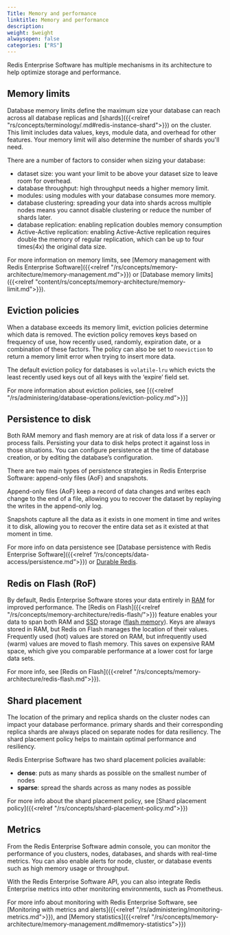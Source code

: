 ```yaml
---
Title: Memory and performance
linktitle: Memory and performance
description:
weight: $weight
alwaysopen: false
categories: ["RS"]
---
```

Redis Enterprise Software has multiple mechanisms in its
architecture to help optimize storage and performance.

## Memory limits

Database memory limits define the maximum size your database can reach across all database replicas and [shards]({{<relref "rs/concepts/terminology/.md#redis-instance-shard">}}) on the cluster. This limit includes data values, keys, module data, and overhead for other features. Your memory limit will also determine the number of shards you'll need.

There are a number of factors to consider when sizing your database:

- dataset size: you want your limit to be above your dataset size to leave room for overhead.
- database throughput: high throughput needs a higher memory limit.
- modules: using modules with your database consumes more memory.
- database clustering: spreading your data into shards across multiple nodes means you cannot disable clustering or reduce the number of shards later.
- database replication: enabling replication doubles memory consumption
- Active-Active replication: enabling Active-Active replication requires double the memory of regular replication, which can be up to four times(4x) the original data size.

For more information on memory limits, see [Memory management with Redis Enterprise Software]({{<relref "/rs/concepts/memory-architecture/memory-management.md">}}) or [Database memory limits]({{<relref "content/rs/concepts/memory-architecture/memory-limit.md">}}).

## Eviction policies

When a database exceeds its memory limit, eviction policies determine which data is removed. The eviction policy removes keys based on frequency of use, how recently used, randomly, expiration date, or a combination of these factors. The policy can also be set to `noeviction` to return a memory limit error when trying to insert more data.

The default eviction policy for databases is `volatile-lru` which evicts the least recently used keys out of all keys with the ‘expire’ field set.

For more information about eviction policies, see [{{<relref "/rs/administering/database-operations/eviction-policy.md”>}}]

## Persistence to disk

Both RAM memory and flash memory are at risk of data loss if a server or process fails. Persisting your data to disk helps protect it against loss in those situations. You can configure persistence at the time of database creation, or by editing the database’s configuration.

There are two main types of persistence strategies in Redis Enterprise Software: append-only files (AoF) and snapshots.

Append-only files (AoF) keep a record of data changes and writes each change to the end of a file, allowing you to recover the dataset by replaying the writes in the append-only log.

Snapshots capture all the data as it exists in one moment in time and writes it to disk, allowing you to recover the entire data set as it existed at that moment in time.

For more info on data persistence see [Database persistence with Redis Enterprise Software]({{<relref “/rs/concepts/data-access/persistence.md”>}}) or [Durable Redis](https://redis.com/redis-enterprise/technology/durable-redis/).

## Redis on Flash (RoF)

By default, Redis Enterprise Software stores your data entirely in [RAM](https://en.wikipedia.org/wiki/Random-access_memory) for improved performance. The [Redis on Flash]({{<relref "/rs/concepts/memory-architecture/redis-flash/">}}) feature enables your data to span both RAM and [SSD](https://en.wikipedia.org/wiki/Solid-state_drive) storage ([flash memory](https://en.wikipedia.org/wiki/Flash_memory)). Keys are always stored in RAM, but Redis on Flash manages the location of their values. Frequently used (hot) values are stored on RAM, but infrequently used (warm) values are moved to flash memory. This saves on expensive RAM space, which give you comparable performance at a lower cost for large data sets.

For more info, see [Redis on Flash]({{<relref "/rs/concepts/memory-architecture/redis-flash.md">}}).

## Shard placement

The location of the primary and replica shards on the cluster nodes can impact your database performance.
primary shards and their corresponding replica shards are always placed on separate nodes for data resiliency.
The shard placement policy helps to maintain optimal performance and resiliency.

Redis Enterprise Software has two shard placement policies available:
- **dense**: puts as many shards as possible on the smallest number of nodes
- **sparse**: spread the shards across as many nodes as possible

For more info about the shard placement policy, see [Shard placement policy]({{<relref "/rs/concepts/shard-placement-policy.md">}})

## Metrics

From the Redis Enterprise Software admin console, you can monitor the performance of you clusters, nodes, databases, and shards with real-time metrics. You can also enable alerts for node, cluster, or database events such as high memory usage or throughput.

With the Redis Enterprise Software API, you can also integrate Redis Enterprise metrics into other monitoring environments, such as Prometheus.

For more info about monitoring with Redis Enterprise Software, see [Monitoring with metrics and alerts]({{<relref "/rs/administering/monitoring-metrics.md">}}), and [Memory statistics]({{<relref "/rs/concepts/memory-architecture/memory-management.md#memory-statistics">}})




